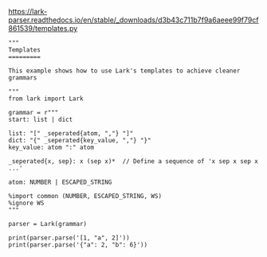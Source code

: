 https://lark-parser.readthedocs.io/en/stable/_downloads/d3b43c711b7f9a6aeee99f79cf861539/templates.py

```
"""
Templates
=========

This example shows how to use Lark's templates to achieve cleaner grammars

"""
from lark import Lark

grammar = r"""
start: list | dict

list: "[" _seperated{atom, ","} "]"
dict: "{" _seperated{key_value, ","} "}"
key_value: atom ":" atom

_seperated{x, sep}: x (sep x)*  // Define a sequence of 'x sep x sep x ...'

atom: NUMBER | ESCAPED_STRING

%import common (NUMBER, ESCAPED_STRING, WS)
%ignore WS
"""

parser = Lark(grammar)

print(parser.parse('[1, "a", 2]'))
print(parser.parse('{"a": 2, "b": 6}'))

```